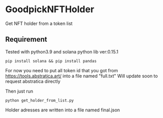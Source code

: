 # GoodpickNFTHolder
Get NFT holder from a token list


## Requirement

Tested with python3.9 and solana python lib ver:0.15.1

```
pip install solana && pip install pandas
```

For now you need to put all token id that you got from
https://tools.abstratica.art/
into a file named "full.txt"
Will update soon to request abstratica directly

Then just run
```
python get_holder_from_list.py
```

Holder adresses are written into a file named final.json
